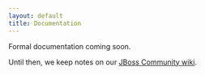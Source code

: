 ```yaml
---
layout: default
title: Documentation
---
```


Formal documentation coming soon.

Until then, we keep notes on our [JBoss Community wiki][wiki].

[wiki]: http://community.jboss.org/en/steamcannon
